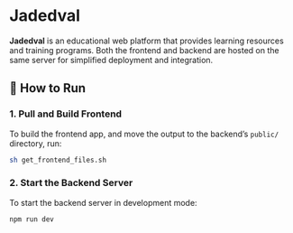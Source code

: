 # Jadedval

**Jadedval** is an educational web platform that provides learning resources and training programs. Both the frontend and backend are hosted on the same server for simplified deployment and integration.

## 🚀 How to Run

### 1. Pull and Build Frontend

To build the frontend app, and move the output to the backend’s `public/` directory, run:

```bash
sh get_frontend_files.sh
```

### 2. Start the Backend Server
To start the backend server in development mode:

```bash
npm run dev
